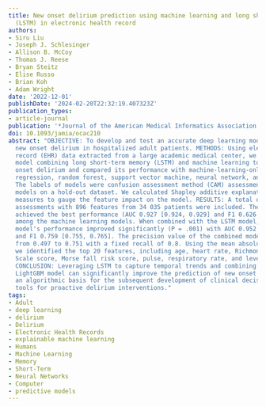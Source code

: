 ```yaml
---
title: New onset delirium prediction using machine learning and long short-term memory
  (LSTM) in electronic health record
authors:
- Siru Liu
- Joseph J. Schlesinger
- Allison B. McCoy
- Thomas J. Reese
- Bryan Steitz
- Elise Russo
- Brian Koh
- Adam Wright
date: '2022-12-01'
publishDate: '2024-02-20T22:32:19.407323Z'
publication_types:
- article-journal
publication: '*Journal of the American Medical Informatics Association: JAMIA*'
doi: 10.1093/jamia/ocac210
abstract: "OBJECTIVE: To develop and test an accurate deep learning model for predicting
  new onset delirium in hospitalized adult patients. METHODS: Using electronic health
  record (EHR) data extracted from a large academic medical center, we developed a
  model combining long short-term memory (LSTM) and machine learning to predict new
  onset delirium and compared its performance with machine-learning-only models (logistic
  regression, random forest, support vector machine, neural network, and LightGBM).
  The labels of models were confusion assessment method (CAM) assessments. We evaluated
  models on a hold-out dataset. We calculated Shapley additive explanations (SHAP)
  measures to gauge the feature impact on the model. RESULTS: A total of 331 489 CAM
  assessments with 896 features from 34 035 patients were included. The LightGBM model
  achieved the best performance (AUC 0.927 [0.924, 0.929] and F1 0.626 [0.618, 0.634])
  among the machine learning models. When combined with the LSTM model, the final
  model's performance improved significantly (P = .001) with AUC 0.952 [0.950, 0.955]
  and F1 0.759 [0.755, 0.765]. The precision value of the combined model improved
  from 0.497 to 0.751 with a fixed recall of 0.8. Using the mean absolute SHAP values,
  we identified the top 20 features, including age, heart rate, Richmond Agitation-Sedation
  Scale score, Morse fall risk score, pulse, respiratory rate, and level of care.
  CONCLUSION: Leveraging LSTM to capture temporal trends and combining it with the
  LightGBM model can significantly improve the prediction of new onset delirium, providing
  an algorithmic basis for the subsequent development of clinical decision support
  tools for proactive delirium interventions."
tags:
- Adult
- deep learning
- delirium
- Delirium
- Electronic Health Records
- explainable machine learning
- Humans
- Machine Learning
- Memory
- Short-Term
- Neural Networks
- Computer
- predictive models
---
```

